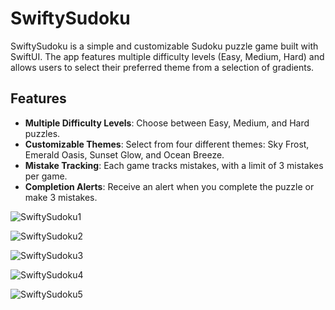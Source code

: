 # SwiftySudoku

SwiftySudoku is a simple and customizable Sudoku puzzle game built with SwiftUI. The app features multiple difficulty levels (Easy, Medium, Hard) and allows users to select their preferred theme from a selection of gradients.

## Features

- **Multiple Difficulty Levels**: Choose between Easy, Medium, and Hard puzzles.
- **Customizable Themes**: Select from four different themes: Sky Frost, Emerald Oasis, Sunset Glow, and Ocean Breeze.
- **Mistake Tracking**: Each game tracks mistakes, with a limit of 3 mistakes per game.
- **Completion Alerts**: Receive an alert when you complete the puzzle or make 3 mistakes.


![SwiftySudoku1](https://github.com/user-attachments/assets/0c1542be-fb5b-4811-ac95-9c57e4b6af63)

![SwiftySudoku2](https://github.com/user-attachments/assets/26d2490a-b6f5-4b1d-b736-01dcd85bb158)

![SwiftySudoku3](https://github.com/user-attachments/assets/20419d35-de19-4b94-bfb8-69362c0474c5)

![SwiftySudoku4](https://github.com/user-attachments/assets/3ec74fe1-3f5d-49e5-9b4a-5885b5463c76)

![SwiftySudoku5](https://github.com/user-attachments/assets/60acef2a-0d46-494f-90da-4ba3f0a3cfdf)

